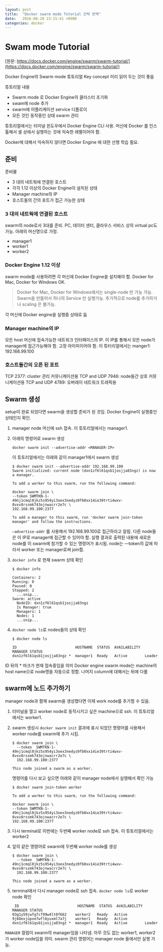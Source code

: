```yaml
---
layout: post
title:  "Docker swarm mode Totorial 간략 번역"
date:   2016-08-28 23:15:41 +0900
categories: docker
---
```

# Swam mode Tutorial
[원문: https://docs.docker.com/engine/swarm/swarm-tutorial/](https://docs.docker.com/engine/swarm/swarm-tutorial/)

Docker Engine의 Swarm mode 튜토리얼
Key concept 미리 읽어 두는 것이 좋음

튜토리얼 내용

- Swarm mode 로 Docker Engine의 클러스터 초기화
- swam에 node 추가
- swarm에 어플리케이션 service 디플로이
- 모든 것인 동작중인 상태 swarm 관리

튜토리얼에서는 터미널 윈도우에서 Docker Engine CLI 사용. 머신에 Docker 를 인스톨해서 셀 상에서 실행하는 것에 익숙한 레벨이어야 함.

Docker에 대해서 익숙하지 않다면 Docker Engine 에 대한 선행 학습 필요.

## 준비

준비물

- 3 대의 네트웍에 연결된 호스트
- 각각 1.12 이상의 Docker Engine이 설치된 상태
- Manager machine의 IP
- 호스트들의 간의 포트가 접근 가능한 상태

### 3 대의 네트웍에 연결된 호스트
swarm의 node로서 3대를 준비. PC,  데이터 센터, 클라우스 서비스 상의 virtual pc도 가능. 아래의 머신명으로 가정.
- manager1
- worker1
- worker2

### Docker Engine 1.12 이상
swarm mode를 사용하려면 각 머신에 Docker Engine을 설치해야 함. Docker for Mac, Docker for Windows OK.

> Docker for Mac, Docker for Windows에서는 single-node 만 가능 가능. Swarm을 만들어서 하나의 Service 만 실행가능. 추가적으로 node를 추가하거나 scaling 은 불가능.

각 머신에 Docker engine을 실행중 상태로 둠

###  Manager machine의 IP
모든 host 머신에 접속가능한 네트워크 인터페이스의 IP. 이 IP를 통해서 모든 node가 manager에 접근가능해야 함.
고정 아이피이어야 함.
이 튜터리얼에서는 manger1: 192.168.99.100

### 호스트들간의 오픈 된 포트
TCP 2377: cluster 관리 커뮤니케이션용
TCP and UDP 7946: node들간 상호 커뮤니케이션용
TCP and UDP 4789: 오버레이 네트워크 트레픽용

## Swarm 생성
setup이 완료 되었다면 swarm을 생성할 준비가 된 것임. Docker Engine이 실행중인 상태인지 확인.

1. manager node 머신에  ssh 접속. 이 튜토리얼에서는 manager1.
2. 아래의 명령어로 swarm 생성

     ```
    docker swarm init --advertise-addr <MANAGER-IP>
     ```
    이 튜토리얼에서는 아래와 같이 manager1에서 swarm 생성

    ```
    $ docker swarm init --advertise-addr 192.168.99.100
    Swarm initialized: current node (dxn1zf6l61qsb1josjja83ngz) is now a manager.

    To add a worker to this swarm, run the following command:

    docker swarm join \
    --token SWMTKN-1-49nj1cmql0jkz5s954yi3oex3nedyz0fb0xx14ie39trti4wxv-8vxv8rssmk743ojnwacrr2e7c \
    192.168.99.100:2377

    To add a manager to this swarm, run 'docker swarm join-token manager' and follow the instructions.
     ```

    `—advertise-addr` 를 사용해서 192.168.99.100로 접근하라고 알림. 다른 node들은 이 IP로 manager에 접근할 수 있어야 함. 실행 결과로 출력된 내용에 새로운 node를 이 swarm에 참가할 수 있는 명령어가 표시됨. node는 —token의 값에 따라서 worker 또는 manager로써 join함.
3. `docker info` 로 현재 swarm 상태 확인
    ````
    $ docker info

    Containers: 2
    Running: 0
    Paused: 0
    Stopped: 2
      ...snip...
    Swarm: active
      NodeID: dxn1zf6l61qsb1josjja83ngz
      Is Manager: true
      Managers: 1
      Nodes: 1
      ...snip...
    ````
4. `docker node ls`로 nodes들의 상태 확인
    ````
    $ docker node ls

    ID                           HOSTNAME  STATUS  AVAILABILITY  MANAGER STATUS
    dxn1zf6l61qsb1josjja83ngz *  manager1  Ready   Active        Leader
    ````
ID 뒤의 * 마크가 현재 접속중임을 의미
Docker engine swarm mode는 machine의 host name으로 node명을 자동으로 정함. 나머지 column에 대해서는 뒤에 다룸

## swarm에 노드 추가하기
manager node과 함께 swarm을 생성했다면 이제 work node를 추가할 수 있음.

1. 터미널을 열고 worker node로 동작시키고 싶은 machine으로 ssh. 이 튜토리얼에서는 worker1.
2. swarm 생성시 `docker swarm init` 결과에 표시 되었던 명령어를 사용해서 worker node를 swarm에 추가 시킴.
    ```
    $ docker swarm join \
      --token  SWMTKN-1-49nj1cmql0jkz5s954yi3oex3nedyz0fb0xx14ie39trti4wxv-8vxv8rssmk743ojnwacrr2e7c \
      192.168.99.100:2377

    This node joined a swarm as a worker.
    ```
    명령어를 다시 보고 싶으면 아래와 같이 manager node에서 실행해서 확인 가능

     ```
    $ docker swarm join-token worker

    To add a worker to this swarm, run the following command:

    docker swarm join \
    --token SWMTKN-1-49nj1cmql0jkz5s954yi3oex3nedyz0fb0xx14ie39trti4wxv-8vxv8rssmk743ojnwacrr2e7c \
    192.168.99.100:2377
     ```
3. 다시 terminal로 이번에는 두번째 worker node로 ssh 접속. 이 튜토리얼에서는 worker2
4. 앞의 같은 명령어로 swarm에 두번째 worker node를 생성
    ```
    $ docker swarm join \
      --token  SWMTKN-1-49nj1cmql0jkz5s954yi3oex3nedyz0fb0xx14ie39trti4wxv-8vxv8rssmk743ojnwacrr2e7c \
      192.168.99.100:2377

    This node joined a swarm as a worker.
    ```
5. terminal에서 다시 manager node로 ssh 접속. `docker node ls`로 worker node 확인
    ```
     ID                           HOSTNAME  STATUS  AVAILABILITY  MANAGER STATUS
    03g1y59jwfg7cf99w4lt0f662    worker2   Ready   Active
    9j68exjopxe7wfl6yuxml7a7j    worker1   Ready   Active
    dxn1zf6l61qsb1josjja83ngz *  manager1  Ready   Active        Leader
    ```
`MANAGER` 컬럼이 swarm의 manager임을 나타냄. 아무 것도 없는 worker1, worker2가 worker node임을 의미. swarm 관리 명령어는 manager node 들에서만 실행 가능.
